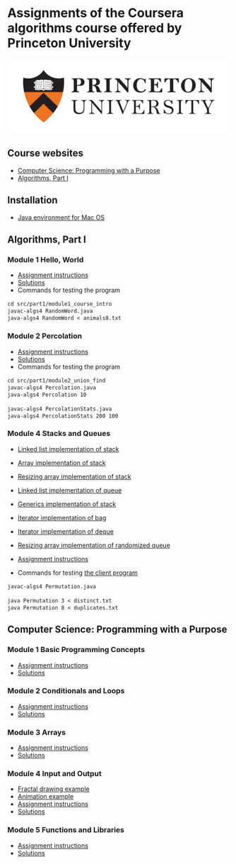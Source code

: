 # Assignments of the Coursera algorithms course offered by Princeton University
![Princeton logo](img/princeton.jpg)

## Course websites
* [Computer Science: Programming with a Purpose](https://www.coursera.org/learn/cs-programming-java)
* [Algorithms, Part I](https://www.coursera.org/learn/algorithms-part1/)

## Installation
* [Java environment for Mac OS](https://lift.cs.princeton.edu/java/mac/)

## Algorithms, Part I

### Module 1 Hello, World
* [Assignment instructions](https://coursera.cs.princeton.edu/algs4/assignments/hello/specification.php)
* [Solutions](src/part1/module1_course_intro)
* Commands for testing the program

```
cd src/part1/module1_course_intro
javac-algs4 RandomWord.java
java-algs4 RandomWord < animals8.txt
```

### Module 2 Percolation
* [Assignment instructions](https://coursera.cs.princeton.edu/algs4/assignments/percolation/specification.php)
* [Solutions](src/part1/module2_union_find)
* Commands for testing the program

```
cd src/part1/module2_union_find
javac-algs4 Percolation.java
java-algs4 Percolation 10

javac-algs4 PercolationStats.java
java-algs4 PercolationStats 200 100
```

### Module 4 Stacks and Queues
* [Linked list implementation of stack](src/part1/module4_stacks_queues/LinkedStackOfStrings.java)
* [Array implementation of stack](src/part1/module4_stacks_queues/FixedCapacityStackOfStrings.java)
* [Resizing array implementation of stack](src/part1/module4_stacks_queues/ResizingArrayStackOfStrings.java)
* [Linked list implementation of queue](src/part1/module4_stacks_queues/LinkedQueueOfStrings.java)
* [Generics implementation of stack](src/part1/module4_stacks_queues/Stack.java)
* [Iterator implementation of bag](src/part1/module4_stacks_queues/Bag.java)
* [Iterator implementation of deque](src/part1/module4_stacks_queues/Deque.java)
* [Resizing array implementation of randomized queue](src/part1/module4_stacks_queues/RandomizedQueue.java)

* [Assignment instructions](https://coursera.cs.princeton.edu/algs4/assignments/queues/specification.php)
* Commands for testing [the client program](src/part1/module4_stacks_queues/Permutation.java)

```
javac-algs4 Permutation.java

java Permutation 3 < distinct.txt
java Permutation 8 < duplicates.txt
```

## Computer Science: Programming with a Purpose

### Module 1 Basic Programming Concepts
* [Assignment instructions](https://coursera.cs.princeton.edu/introcs/assignments/hello/specification.php)
* [Solutions](src/cs-programming-java/module1_basic_programming_concepts)

### Module 2 Conditionals and Loops
* [Assignment instructions](https://coursera.cs.princeton.edu/introcs/assignments/loops/specification.php)
* [Solutions](src/cs-programming-java/module2_conditionals_and_loops)

### Module 3 Arrays
* [Assignment instructions](https://coursera.cs.princeton.edu/introcs/assignments/arrays/specification.php)
* [Solutions](src/cs-programming-java/module3_arrays)

### Module 4 Input and Output
* [Fractal drawing example](src/cs-programming-java/module4_input_and_output/Chaos.java)
* [Animation example](src/cs-programming-java/module4_input_and_output/BouncingBall.java)
* [Assignment instructions](https://coursera.cs.princeton.edu/introcs/assignments/io/specification.php)
* [Solutions](src/cs-programming-java/module4_input_and_output)

### Module 5 Functions and Libraries
* [Assignment instructions](https://coursera.cs.princeton.edu/introcs/assignments/functions/specification.php)
* [Solutions](src/cs-programming-java/module5_functions_and_libraries)